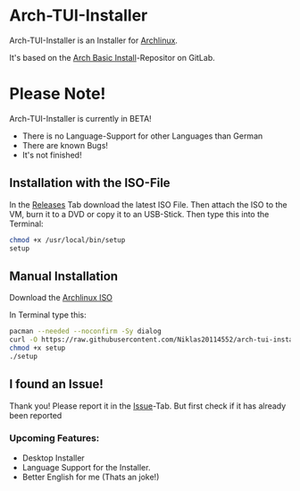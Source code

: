 # Arch-TUI-Installer

Arch-TUI-Installer is an Installer for [Archlinux](https://archlinux.org).

It's based on the [Arch Basic Install](https://gitlab.com/sontypiminternet/arch-basic)-Repositor on GitLab.

# Please Note!

Arch-TUI-Installer is currently in BETA!
- There is no Language-Support for other Languages than German
- There are known Bugs!
- It's not finished!
## Installation with the ISO-File

In the [Releases](https://github.com/Niklas20114552/arch-tui-installer/releases) Tab download the latest ISO File. Then attach the ISO to the VM, burn it to a DVD or copy it to an USB-Stick.
Then type this into the Terminal:

```bash
chmod +x /usr/local/bin/setup
setup
```
## Manual Installation
Download the [Archlinux ISO](https://archlinux.org/download/)

In Terminal type this:
```bash
pacman --needed --noconfirm -Sy dialog
curl -O https://raw.githubusercontent.com/Niklas20114552/arch-tui-installer/main/setup
chmod +x setup
./setup
```

## I found an Issue!

Thank you! Please report it in the [Issue](https://github.com/Niklas20114552/arch-tui-installer/issues)-Tab. But first check if it has already been reported
### Upcoming Features:

- Desktop Installer
- Language Support for the Installer.
- Better English for me (Thats an joke!)
